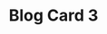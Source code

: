 ---
title: Blog Card 3
component: "cards"
seo:
  page_title:
  meta_description:
  featured_image: /uploads/featured-image.jpg
  featured_image_alt:
hero:
  heading:
  body:
  hero_image:
    image: /uploads/featured-image.jpg
    image_alt:
html_example:
  - |
    <article class="card card--blog-3 flex flex-column flow">
        <div class="card__image-wrap cover-image">
            <img src="https://source.unsplash.com/random/800x600?space" alt="" class="card__img">
            <div class="card__overlay">
                <div class="btn btn--secondary" aria-label="">Read More</div>
            </div>
        </div>
        <div class="card__meta">
            <a href="/categories/" class="btn btn--secondary btn--category" aria-label="View all example posts">example</a>
        </div>
        <div class="card__content flow">
            <h3 class="h4"><a class="card__link no-decoration" href="#">Blog Title</a></h3>
            <div class="card__summary font-size-xs">Poke aesthetic street art post-ironic intelligentsia meditation, live-edge activated charcoal vexillologist pickled. Ramps Brooklyn truffaut, tattooed you probably haven't heard of them cred keffiyeh.</div>
        </div>
        <div class="card__footer flex flex-justify-between">
            <div class="card__read-more font-size-xs flex flex-center gap-xs">
                Read Article 
                <div class="icon-sm icon-fill-black">
                    <svg xmlns="http://www.w3.org/2000/svg" width="24" height="24" viewBox="0 0 24 24"><path fill-rule="evenodd" d="M11.2928932,6.70710678 L12.7071068,5.29289322 L19.4142136,12 L12.7071068,18.7071068 L11.2928932,17.2928932 L16.5857864,12 L11.2928932,6.70710678 Z M6.29289322,6.70710678 L7.70710678,5.29289322 L14.4142136,12 L7.70710678,18.7071068 L6.29289322,17.2928932 L11.5857864,12 L6.29289322,6.70710678 Z"/></svg>
                </div>
            </div>
            <div class="card__reading-time font-size-xs flex flex-center gap-xs">
                <div class="icon-sm icon-fill-black">
                    <svg xmlns="http://www.w3.org/2000/svg" width="22" height="22.335" viewBox="0 0 22 22.335"><path d="M13.61,8.658H11.95V15.3L17.2,18.448l.83-1.361L13.61,14.466ZM18.961,1.81l5.1,4.254-1.416,1.7-5.1-4.251Zm-11.808,0,1.418,1.7-5.1,4.252-1.416-1.7Zm5.9,2.423a9.956,9.956,0,1,0,9.956,9.956A9.957,9.957,0,0,0,13.056,4.233Zm0,17.7A7.744,7.744,0,1,1,20.8,14.189,7.752,7.752,0,0,1,13.056,21.933Z" transform="translate(-2.057 -1.81)"/></svg>
                </div>
                2 min read
            </div>
        </div>
    </article>
css_example:
  - |
    .card {
        position: relative;
        list-style-type: none;
        max-width: 30ch;
        margin-inline: auto;
        margin-block-start: 0;
        transition: $transition;
        background-color: $white;
        box-shadow: 0 4px 8px rgba(0, 0, 0, .15);

    &:hover, 
    &:focus {
        transform: translateY(-10px);

        .card__overlay {
            opacity: 1;
        }

        .card__img {
        transform: scale(1.1);
        }

        .service-card__underline {
            transform: scaleX(1.5);
        }
    }
    }

    .card::after {
        position: absolute;
        bottom: -5px;
        right: 0;
        content: "";
        width: 75%;
        height: 10px;
        background-color: $secondary-color;
    }

    .card__meta {
        position: absolute;
        top: -18px;
        left: 0;
        z-index: 8;
    }

    .card__image-wrap {
        position: relative;
        width: 100%;
        aspect-ratio: 3/2;
    }

        .card__img {
        inline-size: 100%;
        object-fit: cover;
        transition: $transition;
    }

    .card__overlay {
        display: grid;
        place-items: center;
        position: absolute;
        top: 0;
        right: 0;
        bottom: 0;
        left: 0;
        background: linear-gradient(109.95deg, rgba(0, 0, 0, 0.15) 0%, rgba($primary-color, 0.5) 100%);
        opacity: 0;
        transition: opacity .3s ease-in-out;
    }

    .card__content {
        padding: $ic-200;
    }

    .card__link::after {
        position: absolute;
        top: 0;
        left: 0;
        z-index: 7;
        height: 100%;
        width: 100%;
        content: "";
    }

    .card--blog-3 {
        padding: 1rem;
    }

    .card--blog-3 {
        border-radius: 16px;
    }

    .card--blog-3 .card__image-wrap,
    .card--blog-3 .btn {
        border-radius: 8px;
    }

    .card--blog-3 .card__content {
        padding: 0;
    }

    .card--blog-3 .card__meta {
    position: relative;
        top: 0;
        left: 0;
    }

    .card--blog-3 .card__meta .btn {
        padding: .5rem 1rem;
        font-size: .6rem;
    }

    .card--blog-3::after {
        display: none;
    }
---